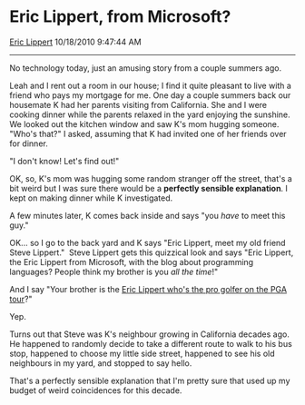# Eric Lippert, from Microsoft?

[Eric Lippert](https://social.msdn.microsoft.com/profile/Eric%20Lippert) 10/18/2010 9:47:44 AM

-----

No technology today, just an amusing story from a couple summers ago.

Leah and I rent out a room in our house; I find it quite pleasant to live with a friend who pays my mortgage for me. One day a couple summers back our housemate K had her parents visiting from California. She and I were cooking dinner while the parents relaxed in the yard enjoying the sunshine. We looked out the kitchen window and saw K's mom hugging someone. "Who's that?" I asked, assuming that K had invited one of her friends over for dinner.

"I don't know\! Let's find out\!"

OK, so, K's mom was hugging some random stranger off the street, that's a bit weird but I was sure there would be a **perfectly sensible explanation**. I kept on making dinner while K investigated.

A few minutes later, K comes back inside and says "you *have* to meet this guy."

OK... so I go to the back yard and K says "Eric Lippert, meet my old friend Steve Lippert."  Steve Lippert gets this quizzical look and says "Eric Lippert, the Eric Lippert from Microsoft, with the blog about programming languages? People think my brother is you *all the time*\!"

And I say "Your brother is the [Eric Lippert who's the pro golfer on the PGA tour](http://www.pga.com/nationalchampionship/2009/news/pgacup_070109.cfm)?"

Yep. 

Turns out that Steve was K's neighbour growing in California decades ago. He happened to randomly decide to take a different route to walk to his bus stop, happened to choose my little side street, happened to see his old neighbours in my yard, and stopped to say hello.

That's a perfectly sensible explanation that I'm pretty sure that used up my budget of weird coincidences for this decade.

